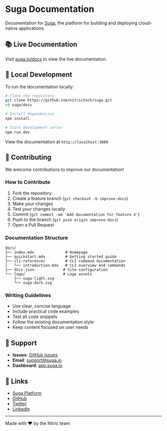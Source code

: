 # Suga Documentation

Documentation for [Suga](https://suga.io), the platform for building and deploying cloud-native applications.

## 📚 Live Documentation

Visit [suga.io/docs](https://suga.io/docs) to view the live documentation.

## 🚀 Local Development

To run the documentation locally:

```bash
# Clone the repository
git clone https://github.com/nitrictech/suga.git
cd suga/docs

# Install dependencies
npm install

# Start development server
npm run dev
```

View the documentation at `http://localhost:3000`

## 📝 Contributing

We welcome contributions to improve our documentation!

### How to Contribute

1. Fork the repository
2. Create a feature branch (`git checkout -b improve-docs`)
3. Make your changes
4. Test your changes locally
5. Commit (`git commit -am 'Add documentation for feature X'`)
6. Push to the branch (`git push origin improve-docs`)
7. Open a Pull Request

### Documentation Structure

```
docs/
├── index.mdx              # Homepage
├── quickstart.mdx         # Getting started guide
├── cli-reference/         # CLI command documentation
│   └── introduction.mdx   # CLI overview and commands
├── docs.json             # Site configuration
└── logo/                 # Logo assets
    ├── suga-light.svg
    └── suga-dark.svg
```

### Writing Guidelines

- Use clear, concise language
- Include practical code examples
- Test all code snippets
- Follow the existing documentation style
- Keep content focused on user needs

## 🤝 Support

- **Issues**: [GitHub Issues](https://github.com/nitrictech/suga/issues)
- **Email**: [support@suga.io](mailto:support@suga.io)
- **Dashboard**: [app.suga.io](https://app.suga.io)

## 🔗 Links

- [Suga Platform](https://suga.io)
- [GitHub](https://github.com/nitrictech/suga)
- [Twitter](https://x.com/nitric_io)
- [LinkedIn](https://www.linkedin.com/company/nitrictech)

---

Made with ❤️ by the Nitric team
